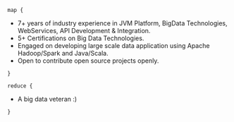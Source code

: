 ```
map {
```
- 7+ years of industry experience in JVM Platform, BigData Technologies, WebServices, API Development & Integration.
- 5+ Certifications on Big Data Technologies.
- Engaged on developing large scale data application using Apache Hadoop/Spark and Java/Scala.
- Open to contribute open source projects openly.
```
}
```

```
reduce {
```
- A big data veteran :)
```
}
```

